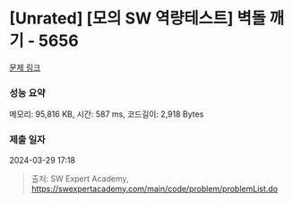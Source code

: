 # [Unrated] [모의 SW 역량테스트] 벽돌 깨기 - 5656 

[문제 링크](https://swexpertacademy.com/main/code/problem/problemDetail.do?contestProbId=AWXRQm6qfL0DFAUo) 

### 성능 요약

메모리: 95,816 KB, 시간: 587 ms, 코드길이: 2,918 Bytes

### 제출 일자

2024-03-29 17:18



> 출처: SW Expert Academy, https://swexpertacademy.com/main/code/problem/problemList.do